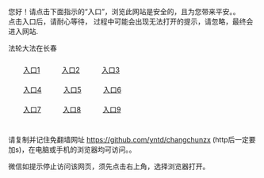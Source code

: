 您好！请点击下面指示的“入口”，浏览此网站是安全的，且为您带来平安。。 <br/>
点击入口后，请耐心等待， 过程中可能会出现无法打开的提示，请忽略，最终会进入网站. </br>

法轮大法在长春<br/>
<div style="padding:10px"><a style="margin:20px" target="_blank" href="https://d2hyuwdws5q255.cloudfront.net/2Qpsp?yocivyg" id="ccLink1" rel="nofollow">入口1</a> <a target="_blank" style="margin:20px" href="https://d2mks5zphtiuu3.cloudfront.net/2Qpsp?zqytpy" id="ccLink2" rel="nofollow">入口2</a> <a style="margin:20px" target="_blank" href="https://d1u7ap1z5zywtm.cloudfront.net/2Qpsp?mwaljpo" id="ccLink3" rel="nofollow">入口3</a></div>

<div style="padding:10px" ><a style="margin:20px" target="_blank" href="https://d2hyuwdws5q255.cloudfront.net/2Qpsp?yocivyg" id="ccLink4" rel="nofollow">入口4</a> <a style="margin:20px" href="https://d2mks5zphtiuu3.cloudfront.net/2Qpsp?zqytpy" target="_blank" id="ccLink5" rel="nofollow">入口5</a> <a style="margin:20px" href="https://d1u7ap1z5zywtm.cloudfront.net/2Qpsp?mwaljpo" target="_blank" id="ccLink6" rel="nofollow">入口6</a></div>

<div style="padding:10px"><a style="margin:20px" target="_blank" href="https://d2hyuwdws5q255.cloudfront.net/2Qpsp?yocivyg" id="ccLink7" rel="nofollow">入口7</a> <a style="margin:20px" href="https://d2mks5zphtiuu3.cloudfront.net/2Qpsp?zqytpy" target="_blank" id="ccLink8" rel="nofollow">入口8</a> <a style="margin:20px" target="_blank" href="https://d1u7ap1z5zywtm.cloudfront.net/2Qpsp?mwaljpo" id="ccLink9" rel="nofollow">入口9</a></div>

<br/>



请复制并记住免翻墙网址 https://github.com/yntd/changchunzx (http后一定要加s)，在电脑或手机的浏览器均可访问。。<br/>

微信如提示停止访问该网页，须先点击右上角，选择浏览器打开。

